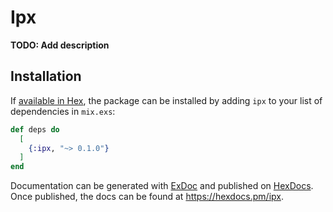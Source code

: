 # Ipx

**TODO: Add description**

## Installation

If [available in Hex](https://hex.pm/docs/publish), the package can be installed
by adding `ipx` to your list of dependencies in `mix.exs`:

```elixir
def deps do
  [
    {:ipx, "~> 0.1.0"}
  ]
end
```

Documentation can be generated with [ExDoc](https://github.com/elixir-lang/ex_doc)
and published on [HexDocs](https://hexdocs.pm). Once published, the docs can
be found at <https://hexdocs.pm/ipx>.

